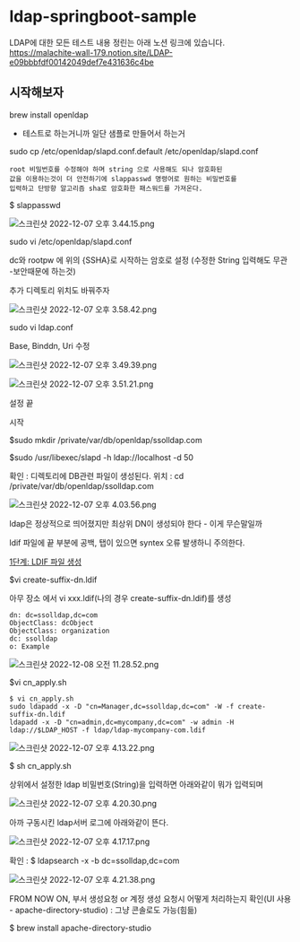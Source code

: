# ldap-springboot-sample
LDAP에 대한 모든 테스트 내용 정린는 아래 노션 링크에 있습니다.
https://malachite-wall-179.notion.site/LDAP-e09bbbfdf00142049def7e431636c4be


## 시작해보자

brew install openldap

- 테스트로 하는거니까 일단 샘플로 만들어서 하는거

sudo cp /etc/openldap/slapd.conf.default /etc/openldap/slapd.conf

```
root 비밀번호를 수정해야 하며 string 으로 사용해도 되나 암호화된 
값을 이용하는것이 더 안전하기에 slappasswd 명령어로 원하는 비밀번호를
입력하고 단방향 알고리즘 sha로 암호화한 패스워드를 가져온다.
```

$ slappasswd

![스크린샷 2022-12-07 오후 3.44.15.png](https://s3-us-west-2.amazonaws.com/secure.notion-static.com/e083875a-ffe0-4f16-b9be-21bdadfe4fbf/%E1%84%89%E1%85%B3%E1%84%8F%E1%85%B3%E1%84%85%E1%85%B5%E1%86%AB%E1%84%89%E1%85%A3%E1%86%BA_2022-12-07_%E1%84%8B%E1%85%A9%E1%84%92%E1%85%AE_3.44.15.png)

sudo vi /etc/openldap/slapd.conf

dc와 rootpw 에 위의 {SSHA}로 시작하는 암호로 설정 (수정한 String 입력해도 무관 -보안때문에 하는것)

추가 디렉토리 위치도 바꿔주자 

![스크린샷 2022-12-07 오후 3.58.42.png](https://s3-us-west-2.amazonaws.com/secure.notion-static.com/94677749-8c28-4802-b93a-a646631354ee/%E1%84%89%E1%85%B3%E1%84%8F%E1%85%B3%E1%84%85%E1%85%B5%E1%86%AB%E1%84%89%E1%85%A3%E1%86%BA_2022-12-07_%E1%84%8B%E1%85%A9%E1%84%92%E1%85%AE_3.58.42.png)

sudo vi ldap.conf

Base, Binddn, Uri 수정

![스크린샷 2022-12-07 오후 3.49.39.png](https://s3-us-west-2.amazonaws.com/secure.notion-static.com/69f724b1-3d7c-40c7-b439-a74d514bd029/%E1%84%89%E1%85%B3%E1%84%8F%E1%85%B3%E1%84%85%E1%85%B5%E1%86%AB%E1%84%89%E1%85%A3%E1%86%BA_2022-12-07_%E1%84%8B%E1%85%A9%E1%84%92%E1%85%AE_3.49.39.png)

![스크린샷 2022-12-07 오후 3.51.21.png](https://s3-us-west-2.amazonaws.com/secure.notion-static.com/245bbe6d-54ba-42c0-8d1e-f5b277483990/%E1%84%89%E1%85%B3%E1%84%8F%E1%85%B3%E1%84%85%E1%85%B5%E1%86%AB%E1%84%89%E1%85%A3%E1%86%BA_2022-12-07_%E1%84%8B%E1%85%A9%E1%84%92%E1%85%AE_3.51.21.png)

설정 끝

시작

$sudo mkdir /private/var/db/openldap/ssolldap.com

$sudo /usr/libexec/slapd -h ldap://localhost -d 50

 확인 : 디렉토리에 DB관련 파일이 생성된다.
위치 : cd /private/var/db/openldap/ssolldap.com

![스크린샷 2022-12-07 오후 4.03.56.png](https://s3-us-west-2.amazonaws.com/secure.notion-static.com/9648771c-bf52-44e1-854d-9940b7720fce/%E1%84%89%E1%85%B3%E1%84%8F%E1%85%B3%E1%84%85%E1%85%B5%E1%86%AB%E1%84%89%E1%85%A3%E1%86%BA_2022-12-07_%E1%84%8B%E1%85%A9%E1%84%92%E1%85%AE_4.03.56.png)

ldap은 정상적으로 띄어졌지만 최상위 DN이 생성되야 한다 - 이게 무슨말일까

ldif 파일에 끝 부분에 공백, 탭이 있으면 syntex 오류 발생하니 주의한다.

[1단계: LDIF 파일 생성](https://docs.aws.amazon.com/ko_kr/directoryservice/latest/admin-guide/create.html)

$vi create-suffix-dn.ldif

아무 장소 에서 vi xxx.ldif(나의 경우 create-suffix-dn.ldif)를 생성

```
dn: dc=ssolldap,dc=com
ObjectClass: dcObject
ObjectClass: organization
dc: ssolldap
o: Example
```

![스크린샷 2022-12-08 오전 11.28.52.png](https://s3-us-west-2.amazonaws.com/secure.notion-static.com/b2aa03f1-5a7f-4fb8-bbf0-2b6907acb1e7/%E1%84%89%E1%85%B3%E1%84%8F%E1%85%B3%E1%84%85%E1%85%B5%E1%86%AB%E1%84%89%E1%85%A3%E1%86%BA_2022-12-08_%E1%84%8B%E1%85%A9%E1%84%8C%E1%85%A5%E1%86%AB_11.28.52.png)

$vi cn_apply.sh

```
$ vi cn_apply.sh
sudo ldapadd -x -D "cn=Manager,dc=ssolldap,dc=com" -W -f create-suffix-dn.ldif
ldapadd -x -D "cn=admin,dc=mycompany,dc=com" -w admin -H ldap://$LDAP_HOST -f ldap/ldap-mycompany-com.ldif
```

![스크린샷 2022-12-07 오후 4.13.22.png](https://s3-us-west-2.amazonaws.com/secure.notion-static.com/b152c312-d8f5-4d08-9009-22aaaff1fe7f/%E1%84%89%E1%85%B3%E1%84%8F%E1%85%B3%E1%84%85%E1%85%B5%E1%86%AB%E1%84%89%E1%85%A3%E1%86%BA_2022-12-07_%E1%84%8B%E1%85%A9%E1%84%92%E1%85%AE_4.13.22.png)

$ sh cn_apply.sh

상위에서 설정한 ldap 비밀번호(String)을 입력하면 아래와같이 뭐가 입력되며

![스크린샷 2022-12-07 오후 4.20.30.png](https://s3-us-west-2.amazonaws.com/secure.notion-static.com/533117db-e894-44bf-8475-842e71f3dcad/%E1%84%89%E1%85%B3%E1%84%8F%E1%85%B3%E1%84%85%E1%85%B5%E1%86%AB%E1%84%89%E1%85%A3%E1%86%BA_2022-12-07_%E1%84%8B%E1%85%A9%E1%84%92%E1%85%AE_4.20.30.png)

아까 구동시킨 ldap서버 로그에 아래와같이 뜬다.

![스크린샷 2022-12-07 오후 4.17.17.png](https://s3-us-west-2.amazonaws.com/secure.notion-static.com/96d0d687-16fa-4939-be4c-43b0779e2ff7/%E1%84%89%E1%85%B3%E1%84%8F%E1%85%B3%E1%84%85%E1%85%B5%E1%86%AB%E1%84%89%E1%85%A3%E1%86%BA_2022-12-07_%E1%84%8B%E1%85%A9%E1%84%92%E1%85%AE_4.17.17.png)

확인 : $ ldapsearch -x -b dc=ssolldap,dc=com

![스크린샷 2022-12-07 오후 4.21.38.png](https://s3-us-west-2.amazonaws.com/secure.notion-static.com/79461210-9f50-4aae-ad94-cfddefa4e148/%E1%84%89%E1%85%B3%E1%84%8F%E1%85%B3%E1%84%85%E1%85%B5%E1%86%AB%E1%84%89%E1%85%A3%E1%86%BA_2022-12-07_%E1%84%8B%E1%85%A9%E1%84%92%E1%85%AE_4.21.38.png)

FROM NOW ON, 부서 생성요청 or 계정 생성 요청시 어떻게 처리하는지 확인(UI 사용 - apache-directory-studio) : 그냥 콘솔로도 가능(힘듦)

$ brew install apache-directory-studio
